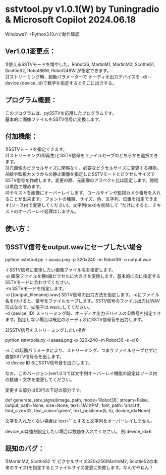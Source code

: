 # sstvtool.py v1.0.1(W) by Tuningradio & Microsoft Copilot 2024.06.18  
Windows11 +Python3.10.nで動作確認

## Ver1.0.1変更点：  
1)使えるSSTVモードを増やした。Robot36, MartinM1, MartinM2, ScottieS1, ScottieS2, Robot8BW, Robot24BW が指定できます。  
2)ストリーミング時、起動パラメーターで オーディオ出力デバイスを -d/--device {device_id}で数字を指定するとそこに出力する。

## プログラム概要：  
このプログラムは、pySSTVを応用したプログラムです。  
基本的に画像ファイルをSSTV信号に変換します。  

## 付加機能：  
1)SSTVモードを指定できます。  
2)ストリーミング(即再生)とSSTV信号をファイルセーブのどちらかを選択できます。  
3)元画像のピクセルサイズに関係なく、必要なピクセルサイズに変更する機能。AI絵や監視カメラからの静止画像を指定したSSTVモードとピクセルサイズでSSTV信号を作成します。変更の際、元画像のアスペクト比は固定します。隙間は黒色で埋めます。  
4)テキストを画像にオーバーレイします。コールサインや監視カメラ番号を入れることが出来ます。
フォントの種類、サイズ、色、文字列、位置を指定できます(ソース内で変更してください)。文字列(text)を削除して ''だけにすると、テキストのオーバーレイ処理はしません。

## 使い方：  
## 1)SSTV信号をoutput.wavにセーブしたい場合

python sstvtool.py -i aaaaa.png -p 320x240 -m Robot36 -o output.wav

-i SSTV信号に変換したい画像ファイル名を指定します。  
-p 画像ファイルを横x縦ピクセルに大きさを変換します。基本的に次に指定するSSTVモードに合わせてください。  
-m SSTVモードを指定します。  
-o [{output_filename}.wav] SSTV信号の出力方法を指定します。-oにファイル名を付けると、信号をファイルセーブします。SSTV信号のファイル出力はWAV形式なので、拡張子は.wavにしてください。  
-d {device_ID} ストリーミング時、オーディオ出力デバイスのID番号を指定できます。指定しない場合は既定のオーディオにSSTV信号音を出力します。  

2)SSTV信号をストリーミングしたい場合  

python sstvtools.py -i aaaaa.png -p 320x240 -m Robot36 -s -d 6

-s この起動パラメータにより、ストリーミング、つまりファイルセーブせずに直接SSTV信号音を出します。  
-d device ID 6にSSTV信号音を出力します。  

なお、このバージョン(ver1.0.1)では文字列オーバーレイ機能の設定はソース内の数値・文字を変更してください。  

変更する部分は63行の下記の部分です。

def generate_sstv_signal(image_path, mode='Robot36', stream=False, output_path=None, size=None, text='JA1XPM', font_path='arial.ttf', font_size=32, text_color='green', text_position=(5, 5), device_id=None)

文字を入れたくない場合は text='' とすると文字列をオーバーレイしません。

device_idは強制設定したい場合は数値を入れてください。 例:device_id=6  

## 既知のバグ：  
1)MartinM2, ScottieS2 で ピクセルサイズ320x256(MartinM2, ScottieS2の本来のサイズ)を指定するとファイルサイズ変更に失敗します。なんでやねん？






